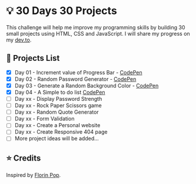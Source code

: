 # 💡 30 Days 30 Projects
This challenge will help me improve my programming skills by building 30 small projects using HTML, CSS and JavaScript. I will share my progress on my [dev.to](https://dev.to/rogerk/).

## 📃 Projects List

* [x] Day 01 - Increment value of Progress Bar - [CodePen](https://codepen.io/rkhalife/pen/oNwYZeb)
* [x] Day 02 - Random Password Generator - [CodePen](https://codepen.io/rkhalife/pen/dyRNppy)
* [x] Day 03 - Generate a Random Background Color - [CodePen](https://codepen.io/rkhalife/pen/jOwyovo)
* [x] Day 04 - A Simple to do list [CodePen](https://codepen.io/rkhalife/pen/bGRqxgw)
* [ ] Day xx - Display Password Strength
* [ ] Day xx - Rock Paper Scissors game
* [ ] Day xx - Random Quote Generator
* [ ] Day xx - Form Validation
* [ ] Day xx - Create a Personal website
* [ ] Day xx - Create Responsive 404 page
* [ ] More project ideas will be added...

## ⭐ Credits

Inspired by [Florin Pop](https://www.florin-pop.com/blog/built-100-projects-in-100-days/).

